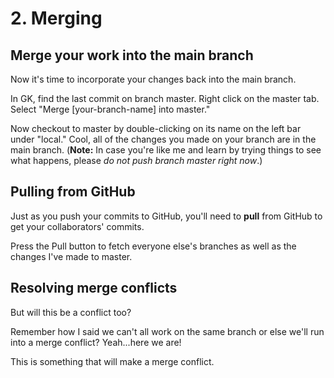 # 2. Merging

## Merge your work into the main branch

Now it's time to incorporate your changes back into the main branch.

In GK, find the last commit on branch master. Right click on the master tab.
Select "Merge [your-branch-name] into master."

Now checkout to master by double-clicking on its name on the left bar under
"local." Cool, all of the changes you made on your branch are in the main
branch. (**Note:** In case you're like me and learn by trying things to see
what happens, please *do not push branch master right now*.)

## Pulling from GitHub

Just as you push your commits to GitHub, you'll need to **pull** from GitHub to
get your collaborators' commits.

Press the Pull button to fetch everyone else's branches as well as the changes
I've made to master.

## Resolving merge conflicts

But will this be a conflict too?

Remember how I said we can't all work on the same branch or else we'll run into
a merge conflict? Yeah...here we are!

This is something that will make a merge conflict.

